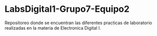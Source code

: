 # LabsDigital1-Grupo7-Equipo2
Repositoreo donde se encuentran las diferentes practicas de laboratorio realizadas en la materia de Electronica Digital I.
